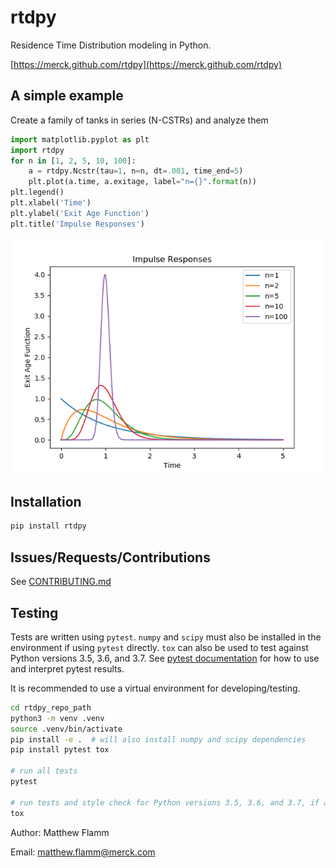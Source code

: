 # rtdpy

Residence Time Distribution modeling in Python.

[https://merck.github.com/rtdpy](https://merck.github.com/rtdpy)

## A simple example
Create a family of tanks in series (N-CSTRs) and analyze them
```python
import matplotlib.pyplot as plt
import rtdpy
for n in [1, 2, 5, 10, 100]:
    a = rtdpy.Ncstr(tau=1, n=n, dt=.001, time_end=5)
    plt.plot(a.time, a.exitage, label="n={}".format(n))
plt.legend()
plt.xlabel('Time')
plt.ylabel('Exit Age Function')
plt.title('Impulse Responses')
```

![N-Cstr RTDs](images/ncstr.png?raw=true "N-Cstr RTDs")

## Installation
```bash
pip install rtdpy
```

## Issues/Requests/Contributions
See [CONTRIBUTING.md](CONTRIBUTING.md)

## Testing
Tests are written using `pytest`. `numpy` and `scipy` must also be installed in the environment if using `pytest` directly. `tox` can also be used to test against Python versions 3.5, 3.6, and 3.7. See [pytest documentation](https://docs.pytest.org/en/latest/) for how to use and interpret pytest results.

It is recommended to use a virtual environment for developing/testing.

```bash
cd rtdpy_repo_path
python3 -m venv .venv
source .venv/bin/activate
pip install -e .  # will also install numpy and scipy dependencies
pip install pytest tox

# run all tests
pytest

# run tests and style check for Python versions 3.5, 3.6, and 3.7, if available.
tox
```

Author: Matthew Flamm

Email: <matthew.flamm@merck.com>
